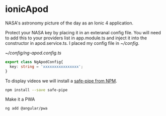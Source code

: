 # ionicApod

NASA's astronomy picture of the day as an Ionic 4 application.

Protect your NASA key by placing it in an exteranal config file. You will need to add this to your providers list in app.module.ts and inject it into the constructor in apod.service.ts. I placed my config file in *~/config*.

*~/config/ng-apod.config.ts*
```ts
export class NgApodConfig{
  key: string = 'xxxxxxxxxxxxxxxx';
}
```
To display videos we will install a [safe-pipe from NPM](https://www.npmjs.com/package/safe-pipe).

```sh
npm install --save safe-pipe
```

Make it a PWA
```sh
ng add @angular/pwa
```
